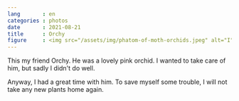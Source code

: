 ```yaml
---
lang       : en
categories : photos
date       : 2021-08-21
title      : Orchy
figure     : <img src="/assets/img/phatom-of-moth-orchids.jpeg" alt="I">
---
```

This my friend Orchy. He was a lovely pink orchid. I wanted to take care of him, but sadly I didn\'t do well.

Anyway, I had a great time with him. To save myself some trouble, I will not take any new plants home again.